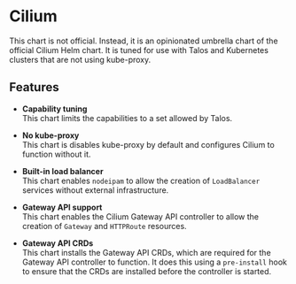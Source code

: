 # Cilium

This chart is not official. Instead, it is an opinionated umbrella chart of the
official Cilium Helm chart. It is tuned for use with Talos and Kubernetes
clusters that are not using kube-proxy.

## Features

- **Capability tuning**  
  This chart limits the capabilities to a set allowed by Talos.

- **No kube-proxy**  
  This chart is disables kube-proxy by default and configures Cilium to
  function without it.

- **Built-in load balancer**  
  This chart enables `nodeipam` to allow the creation of `LoadBalancer`
  services without external infrastructure.

- **Gateway API support**  
  This chart enables the Cilium Gateway API controller to allow the creation of
  `Gateway` and `HTTPRoute` resources.

- **Gateway API CRDs**  
  This chart installs the Gateway API CRDs, which are required for the
  Gateway API controller to function. It does this using a `pre-install`
  hook to ensure that the CRDs are installed before the controller is started.
